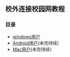 ## 校外连接校园网教程
### 目录

* [windows用户](page1.md) 
* [Android用户](page2.md)(未完待续） 
* [Mac用户](page3.md)(未完待续） 
